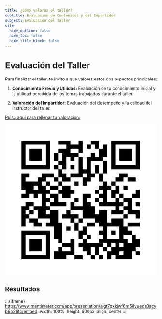 ```yaml
---
title: ¿Cómo valoras el taller?
subtitle: Evaluación de Contenidos y del Impartidor
subject: Evaluación del Taller
site:
  hide_outline: false
  hide_toc: false
  hide_title_block: false
---
```


# Evaluación del Taller

Para finalizar el taller, te invito a que valores estos dos aspectos principales:

1.  **Conocimiento Previo y Utilidad:** Evaluación de tu conocimiento inicial y la utilidad percibida de los temas trabajados durante el taller.

2.  **Valoración del Impartidor:** Evaluación del desempeño y la calidad del instructor del taller.

[Pulsa aquí para rellenar tu valoracion: ](https://www.menti.com/alu1xuhitxrx)

[![Imagen generada por ChatGPT](img/mentiqr.png)](https://www.menti.com/alu1xuhitxrx)



## Resultados

:::{iframe} https://www.mentimeter.com/app/presentation/algt7qxkjwf6m58vueds8acyb6o31itc/embed
:width: 100%
:height: 600px
:align: center
:::